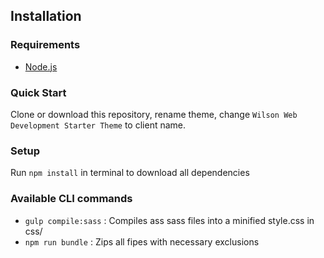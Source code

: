 Installation
---------------
### Requirements

- [Node.js](https://nodejs.org/)


### Quick Start

Clone or download this repository, rename theme, change `Wilson Web Development Starter Theme` to client name.


### Setup

Run `npm install` in terminal to download all dependencies


### Available CLI commands

- `gulp compile:sass` : Compiles ass sass files into a minified style.css in css/
- `npm run bundle` : Zips all fipes with necessary exclusions

